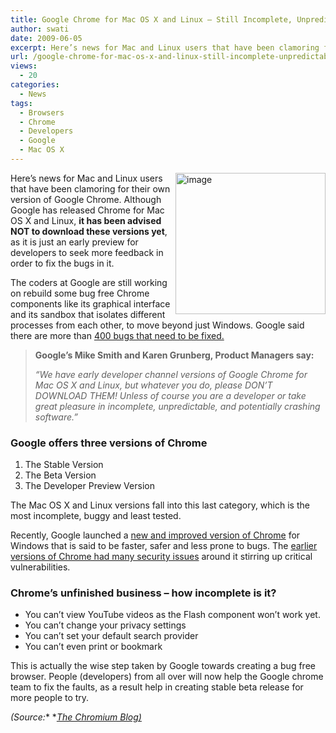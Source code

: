 ```yaml
---
title: Google Chrome for Mac OS X and Linux – Still Incomplete, Unpredictable and Buggy!
author: swati
date: 2009-06-05
excerpt: Here’s news for Mac and Linux users that have been clamoring for their own version of Google Chrome. Although Google has released Chrome for Mac OS X and Linux, it has been advised NOT to download these versions yet, as it is just an early preview for developers to seek more feedback in order to fix the bugs in it.
url: /google-chrome-for-mac-os-x-and-linux-still-incomplete-unpredictable-and-buggy/
views:
  - 20
categories:
  - News
tags:
  - Browsers
  - Chrome
  - Developers
  - Google
  - Mac OS X
---
```

<img class="wp-image-53341" style="margin-left: 0px;margin-right: 0px" src="http://cdn.devilsworkshop.org/files/2009/06/image8.jpg" border="0" alt="image" width="240" height="226" align="right" /> Here’s news for Mac and Linux users that have been clamoring for their own version of Google Chrome. Although Google has released Chrome for Mac OS X and Linux, **it has been advised NOT to download these versions yet**, as it is just an early preview for developers to seek more feedback in order to fix the bugs in it.

The coders at Google are still working on rebuild some bug free Chrome components like its graphical interface and its sandbox that isolates different processes from each other, to move beyond just Windows. Google said there are more than <a href="http://code.google.com/p/chromium/issues/list?can=2&q=OS:Linux,Mac" onclick="_gaq.push(['_trackEvent', 'outbound-article', 'http://code.google.com/p/chromium/issues/list?can=2&q=OS:Linux,Mac', '400 bugs that need to be fixed.']);" >400 bugs that need to be fixed.</a>

> **Google’s Mike Smith and Karen Grunberg, Product Managers say:**
> 
> *“We have early developer channel versions of Google Chrome for Mac OS X and Linux, but whatever you do, please DON&#8217;T DOWNLOAD THEM! Unless of course you are a developer or take great pleasure in incomplete, unpredictable, and potentially crashing software.”*

### Google offers three versions of Chrome

  1. The Stable Version
  2. The Beta Version
  3. The Developer Preview Version

The Mac OS X and Linux versions fall into this last category, which is the most incomplete, buggy and least tested.

Recently, Google launched a [new and improved version of Chrome][1] for Windows that is said to be faster, safer and less prone to bugs. The [earlier versions of Chrome had many security issues][2] around it stirring up critical vulnerabilities.

### Chrome’s unfinished business – how incomplete is it?

  * You can’t view YouTube videos as the Flash component won&#8217;t work yet.
  * You can’t change your privacy settings
  * You can’t set your default search provider
  * You can’t even print or bookmark

This is actually the wise step taken by Google towards creating a bug free browser. People (developers) from all over will now help the Google chrome team to fix the faults, as a result help in creating stable beta release for more people to try.

*(Source:** **<a href="http://blog.chromium.org/2009/06/danger-mac-and-linux-builds-available.html" onclick="_gaq.push(['_trackEvent', 'outbound-article', 'http://blog.chromium.org/2009/06/danger-mac-and-linux-builds-available.html', 'The Chromium Blog)']);" >The Chromium Blog)</a>*

 [1]: http://devilsworkshop.org/google-chrome-now-faster-safer-and-less-prone-to-bugs/
 [2]: http://devilsworkshop.org/more-security-issues-with-google-chrome/
